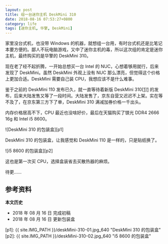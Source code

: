 ```yaml
---
layout: post
title: 组一台迷你主机 DeskMini 310
date: 2018-08-16 07:53:27+0800
category: life
tags: [迷你主机, 华擎, DeskMini]
---
```


家里没台式机，也没带 Windows 的机器，就想组一台用，有时台式机还是比笔记本要方便的。鄙人不玩电脑游戏，又中了迷你主机的毒，所以这次组的肯定是迷你主机，最终购买的是华擎的 DeskMini 310。

现在老了经不起折腾，一开始总想买一台 Intel 的 NUC，心想着够用就行，后来发现了 DeskMini。虽然 DeskMini 外观上没有 NUC 那么漂亮，但觉得这个价格上更加合适。DeskMini 需要自己装 CPU，我想应该不是什么难事。

鉴于之前的 DeskMini 110 发布已久，就一直等待着新版 DeskMini 310[[1]][1] 的发布，后来大陆发售又等了一段时间。大陆发售了，京东自营又迟迟不上架。实在等不及了，在京东第三方下了单，DeskMini 310 满减加券价格一千出头。

内存价格居高不下，CPU 最近也没啥好价，最后在天猫购买了镁光 DDR4 2666 16g 和 Intel i5 8600。

![DeskMini 310 的包装盒][p1]

DeskMini 310 的包装盒，让我感觉和 DeskMini 110 是一样的，只是贴纸换了。

![i5 8600 的包装盒][p2]

这也是第一次买 CPU，选择盒装省去买散热器的麻烦。

待更……

## 参考资料

[1]: http://www.asrock.cn/nettop/Intel/DeskMini%20310%20Series/index.cn.asp "DeskMini 310 Series"

**本文历史**

* 2018 年 08 月 16 日 完成初稿
* 2018 年 08 月 16 日 更新包装盒

[p1]: {{ site.IMG_PATH }}/deskMini-310-01.jpg_640 "DeskMini 310 的包装盒"
[p2]: {{ site.IMG_PATH }}/deskMini-310-02.jpg_640 "i5 8600 的包装盒"
